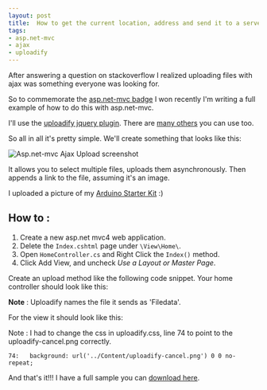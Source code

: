 ```yaml
---
layout: post
title:  How to get the current location, address and send it to a server on android
tags:
- asp.net-mvc
- ajax
- uploadify
---
```


After answering a question on stackoverflow I realized uploading files with ajax was something everyone was looking for.

So to commemorate the [asp.net-mvc badge][1] I won recently I'm writing a full example of how to do this with asp.net-mvc.

I'll use the [uploadify jquery plugin][2]. There are [many others][3] you can use too.

So all in all it's pretty simple. We'll create something that looks like this:

![Asp.net-mvc Ajax Upload screenshot][4]

It allows you to select multiple files, uploads them asynchronously. Then appends a link to the file, assuming it's an image.

I uploaded a picture of my [Arduino Starter Kit][5] :)

## How to :

1. Create a new asp.net mvc4 web application.
2. Delete the `Index.cshtml` page under `\View\Home\`.
3. Open `HomeController.cs` and Right Click the `Index()` method.
4. Click Add View, and uncheck _Use a Layout or Master Page_.

Create an upload method like the following code snippet.
Your home controller should look like this:

<script src="https://gist.github.com/4284314.js"></script>

**Note** : Uploadify names the file it sends as 'Filedata'.

For the view it should look like this:

<script src="https://gist.github.com/4284335.js"></script>

Note : I had to change the css in uploadify.css, line 74 to point to the uploadify-cancel.png correctly.

    74:   background: url('../Content/uploadify-cancel.png') 0 0 no-repeat;

And that's it!!! I have a full sample you can [download here][6].


  [1]: http://stackoverflow.com/badges/310/asp-net-mvc?userid=368070
  [2]: http://www.uploadify.com
  [3]: http://www.webdeveloperjuice.com/2010/02/13/7-trusted-ajax-file-upload-plugins-using-jquery/
  [4]: /Media/Default/BlogPost/blog/ajax_upload_mvc_uplodify.PNG
  [5]: https://www.sparkfun.com/products/9284
  [6]: http://gideondsouza.com/Media/Default/Misc/UploadifyExample.zip
